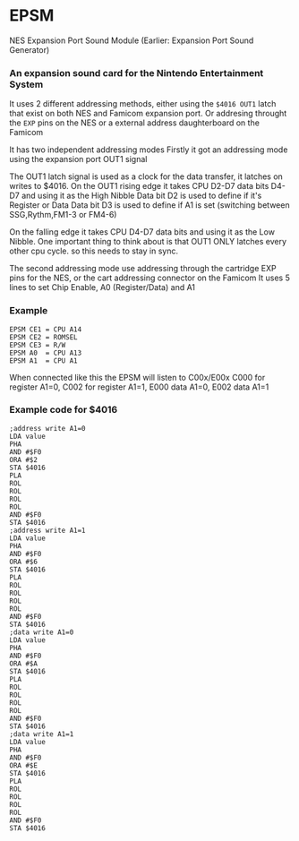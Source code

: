 # EPSM
 NES Expansion Port Sound Module (Earlier: Expansion Port Sound Generator)


### An expansion sound card for the Nintendo Entertainment System
It uses 2 different addressing methods, either using the `$4016 OUT1` latch that exist on both NES and Famicom expansion port.
Or addresing throught the `EXP` pins on the NES or a external address daughterboard on the Famicom

It has two independent addressing modes
Firstly it got an addressing mode using the expansion port OUT1 signal

The OUT1 latch signal is used as a clock for the data transfer, it latches on writes to $4016.
On the OUT1 rising edge it takes CPU D2-D7 data bits D4-D7 and using it as the High Nibble
Data bit D2 is used to define if it's Register or Data
Data bit D3 is used to define if A1 is set (switching between SSG,Rythm,FM1-3 or FM4-6)

On the falling edge it takes CPU D4-D7 data bits and using it as the Low Nibble.
One important thing to think about is that OUT1 ONLY latches every other cpu cycle. so this needs to stay in sync.


The second addressing mode use addressing through the cartridge EXP pins for the NES, or the cart addressing connector on the Famicom
It uses 5 lines to set Chip Enable, A0 (Register/Data) and A1

### Example

```
EPSM CE1 = CPU A14
EPSM CE2 = ROMSEL
EPSM CE3 = R/W
EPSM A0  = CPU A13
EPSM A1  = CPU A1
```

When connected like this the EPSM will listen to C00x/E00x
C000 for register A1=0, C002 for register A1=1, E000 data A1=0, E002 data A1=1


###  Example code for $4016

```
;address write A1=0
LDA value
PHA
AND #$F0
ORA #$2
STA $4016
PLA
ROL
ROL
ROL
ROL
AND #$F0
STA $4016
;address write A1=1
LDA value
PHA
AND #$F0
ORA #$6
STA $4016
PLA
ROL
ROL
ROL
ROL
AND #$F0
STA $4016
;data write A1=0
LDA value
PHA
AND #$F0
ORA #$A
STA $4016
PLA
ROL
ROL
ROL
ROL
AND #$F0
STA $4016
;data write A1=1
LDA value
PHA
AND #$F0
ORA #$E
STA $4016
PLA
ROL
ROL
ROL
ROL
AND #$F0
STA $4016
```
